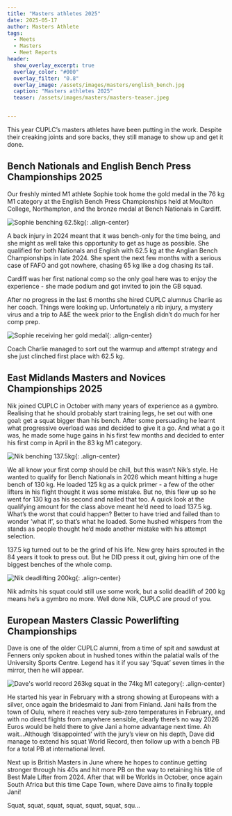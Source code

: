 ```yaml
---
title: "Masters athletes 2025"
date: 2025-05-17
author: Masters Athlete
tags:
  - Meets
  - Masters
  - Meet Reports
header:
  show_overlay_excerpt: true
  overlay_color: "#000"
  overlay_filter: "0.8"
  overlay_image: /assets/images/masters/english_bench.jpg
  caption: "Masters athletes 2025"
  teaser: /assets/images/masters/masters-teaser.jpeg


---
```


This year CUPLC’s masters athletes have been putting in the work.
Despite their creaking joints and sore backs, they still manage to show up and get it done.

## Bench Nationals and English Bench Press Championships 2025

Our freshly minted M1 athlete Sophie took home the gold medal in the 76&nbsp;kg M1 category at the English Bench Press Championships held at Moulton College, Northampton,
and the bronze medal at Bench Nationals in Cardiff.

![Sophie benching 62.5kg](/assets/images/masters/sophie-bench-2.jpeg){: .align-center}

A back injury in 2024 meant that it was bench-only for the time being, and she might as well take this opportunity to get as huge as possible.
She qualified for both Nationals and English with 62.5&nbsp;kg at the Anglian Bench Championships in late 2024.
She spent the next few months with a serious case of FAFO and got nowhere, chasing 65&nbsp;kg like a dog chasing its tail. 

Cardiff was her first national comp so the only goal here was to enjoy the experience - she made podium and got invited to join the GB squad.

After no progress in the last 6 months she hired CUPLC alumnus Charlie as her coach.
Things were looking up. Unfortunately a rib injury, a mystery virus and a trip to A&E the week prior to the English didn’t do much for her comp prep.

![Sophie receiving her gold medal](/assets/images/masters/sophie-bench-1.jpg){: .align-center}

Coach Charlie managed to sort out the warmup and attempt strategy and she just clinched first place with 62.5&nbsp;kg.

## East Midlands Masters and Novices Championships 2025

Nik joined CUPLC in October with many years of experience as a gymbro.
Realising that he should probably start training legs, he set out with one goal: get a squat bigger than his bench.
After some persuading he learnt what progressive overload was and decided to give it a go.
And what a go it was, he made some huge gains in his first few months and decided to enter his first comp in April in the 83&nbsp;kg M1 category.

![Nik benching 137.5kg](/assets/images/masters/nik-bench.jpg){: .align-center}

We all know your first comp should be chill, but this wasn’t Nik’s style.
He wanted to qualify for Bench Nationals in 2026 which meant hitting a huge bench of 130&nbsp;kg.
He loaded 125&nbsp;kg as a quick primer - a few of the other lifters in his flight thought it was some mistake.
But no, this flew up so he went for 130&nbsp;kg as his second and nailed that too.
A quick look at the qualifying amount for the class above meant he’d need to load 137.5&nbsp;kg.
What’s the worst that could happen? Better to have tried and failed than to wonder ‘what if’, so that’s what he loaded.
Some hushed whispers from the stands as people thought he’d made another mistake with his attempt selection. 

137.5&nbsp;kg turned out to be the grind of his life. New grey hairs sprouted in the 84 years it took to press out.
But he DID press it out, giving him one of the biggest benches of the whole comp. 

![Nik deadlifting 200kg](/assets/images/masters/nik-deads.jpg){: .align-center}

Nik admits his squat could still use some work, but a solid deadlift of 200&nbsp;kg means he’s a gymbro no more.
Well done Nik, CUPLC are proud of you.

## European Masters Classic Powerlifting Championships

Dave is one of the older CUPLC alumni, from a time of spit and sawdust at Fenners only spoken about in hushed tones within
the palatial walls of the University Sports Centre.
Legend has it if you say ‘Squat’ seven times in the mirror, then he will appear.

![Dave's world record 263kg squat in the 74kg M1 category](/assets/images/masters/dave-squat.jpg){: .align-center}

He started his year in February with a strong showing at Europeans with a silver, once again the bridesmaid to Jani from Finland.
Jani hails from the town of Oulu, where it reaches very sub-zero temperatures in February, and with no direct flights from anywhere sensible,
clearly there’s no way 2026 Euros would be held there to give Jani a home advantage next time.
Ah wait…Although ‘disappointed’ with the jury’s view on his depth, Dave did manage to extend his squat World Record,
then follow up with a bench PB for a total PB at international level.

Next up is British Masters in June where he hopes to continue getting stronger through his 40s and hit more PB on the way
to retaining his title of Best Male Lifter from 2024. After that will be Worlds in October,
once again South Africa but this time Cape Town, where Dave aims to finally topple Jani!

Squat, squat, squat, squat, squat, squat, squ…
